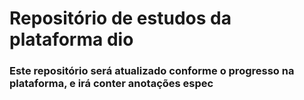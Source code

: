 # Repositório de estudos da plataforma dio
### Este repositório será atualizado conforme o progresso na plataforma, e irá conter anotações espec
